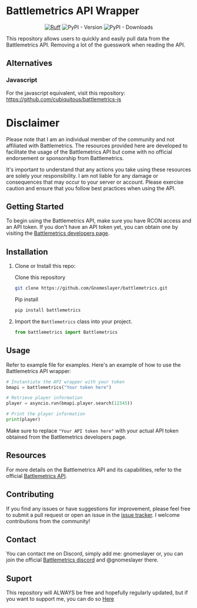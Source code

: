 # Battlemetrics API Wrapper
<center>

[![Ruff](https://img.shields.io/endpoint?url=https://raw.githubusercontent.com/astral-sh/ruff/main/assets/badge/v2.json)](https://github.com/astral-sh/ruff)
![PyPI - Version](https://img.shields.io/pypi/v/battlemetrics)
![PyPI - Downloads](https://img.shields.io/pypi/dm/battlemetrics)

</center>

This repository allows users to quickly and easily pull data from the Battlemetrics API. Removing a lot of the guesswork when reading the API.

## Alternatives

### Javascript
For the javascript equivalent, visit this repository: https://github.com/cubiquitous/battlemetrics-js

# Disclaimer
Please note that I am an individual member of the community and not affiliated with Battlemetrics. The resources provided here are developed to facilitate the usage of the Battlemetrics API but come with no official endorsement or sponsorship from Battlemetrics.

It's important to understand that any actions you take using these resources are solely your responsibility. I am not liable for any damage or consequences that may occur to your server or account. Please exercise caution and ensure that you follow best practices when using the API.

## Getting Started

To begin using the Battlemetrics API, make sure you have RCON access and an API token. If you don't have an API token yet, you can obtain one by visiting the [Battlemetrics developers page](https://www.battlemetrics.com/developers).

## Installation

1. Clone or Install this repo:

   Clone this repository
   ```bash
   git clone https://github.com/Gnomeslayer/battlemetrics.git
   ```
   Pip install
   ```bash
   pip install battlemetrics
   ```

2. Import the `Battlemetrics` class into your project.
   ```python
   from battlemetrics import Battlemetrics
   ```

## Usage
Refer to example file for examples.
Here's an example of how to use the Battlemetrics API wrapper:
```python
# Instantiate the API wrapper with your token
bmapi = battlemetrics("Your token here")

# Retrieve player information
player = asyncio.run(bmapi.player.search(12345))

# Print the player information
print(player)
```
Make sure to replace `"Your API token here"` with your actual API token obtained from the Battlemetrics developers page.


## Resources
For more details on the Battlemetrics API and its capabilities, refer to the official [Battlemetrics API](https://www.battlemetrics.com/developers/documentation).

## Contributing
If you find any issues or have suggestions for improvement, please feel free to submit a pull request or open an issue in the [issue tracker](https://github.com/Gnomeslayer/battlemetrics/issues). I welcome contributions from the community!

## Contact
You can contact me on Discord, simply add me: gnomeslayer
or, you can join the official [Battlemetrics discord](https://discord.gg/xWa3UNG4yh) and @gnomeslayer there.


## Suport
This repository will ALWAYS be free and hopefully regularly updated, but if you want to support me, you can do so [Here](https://ko-fi.com/gnomeslayer)

